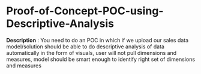 # Proof-of-Concept-POC-using-Descriptive-Analysis

__Description__ :
You need to do an POC in which if we upload our sales data model/solution should be able to do descriptive analysis of data automatically in the form of visuals, user will not pull dimensions and measures, model should be smart enough to identify right set of dimensions and measures

